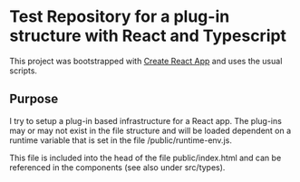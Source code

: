 # Test Repository for a plug-in structure with React and Typescript

This project was bootstrapped with [Create React App](https://github.com/facebook/create-react-app) and uses the usual scripts.

## Purpose

I try to setup a plug-in based infrastructure for a React app. The plug-ins may or may not exist in the file structure and will be loaded dependent on a runtime variable that is set in the file /public/runtime-env.js.

This file is included into the head of the file public/index.html and can be referenced in the components (see also under src/types).
